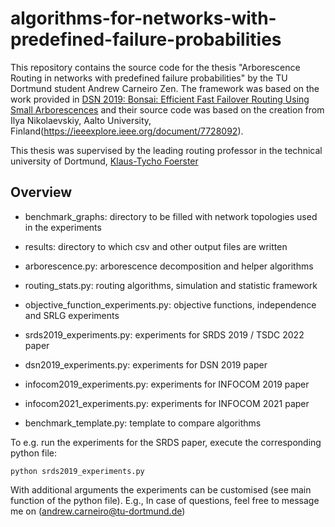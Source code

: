# algorithms-for-networks-with-predefined-failure-probabilities

This repository contains the source code for the thesis "Arborescence Routing in networks with predefined failure probabilities" by the TU Dortmund student Andrew Carneiro Zen. The framework was 
based on the work provided in [DSN 2019: Bonsai: Efficient Fast Failover Routing Using Small Arborescences](https://ieeexplore.ieee.org/document/8809517) and their source code was based on the creation from Ilya Nikolaevskiy, Aalto University, Finland(https://ieeexplore.ieee.org/document/7728092). 

This thesis was supervised by the leading routing professor in the technical university of Dortmund,  [Klaus-Tycho Foerster](https://ktfoerster.github.io/)

## Overview

* benchmark_graphs: directory to be filled with network topologies used in the experiments
* results: directory to which csv and other output files are written

* arborescence.py: arborescence decomposition and helper algorithms
* routing_stats.py: routing algorithms, simulation and statistic framework
* objective_function_experiments.py: objective functions, independence and SRLG experiments
* srds2019_experiments.py: experiments for SRDS 2019 / TSDC 2022 paper
* dsn2019_experiments.py: experiments for DSN 2019 paper
* infocom2019_experiments.py: experiments for INFOCOM 2019 paper
* infocom2021_experiments.py: experiments for INFOCOM 2021 paper
* benchmark_template.py: template to compare algorithms

To e.g. run the experiments for the SRDS paper, execute the corresponding python file:
```
python srds2019_experiments.py
```
With additional arguments the experiments can be customised (see main function of the python file). E.g., 
In case of questions, feel free to message me on (andrew.carneiro@tu-dortmund.de)